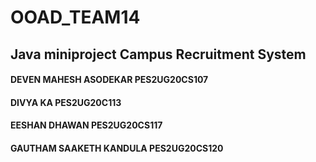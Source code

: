 # OOAD_TEAM14

## Java miniproject Campus Recruitment System

#### DEVEN MAHESH ASODEKAR   PES2UG20CS107
#### DIVYA KA                PES2UG20C113
#### EESHAN DHAWAN           PES2UG20CS117
#### GAUTHAM SAAKETH KANDULA PES2UG20CS120
